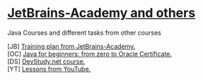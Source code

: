 
# <strong><a href="https://hyperskill.org/join/5c60c124">JetBrains-Academy and others</a></strong>

Java Courses and different tasks from other courses

[JB] <a href="https://hyperskill.org/">Training plan from JetBrains-Academy.</a> <br>
[OC] <a href="https://www.udemy.com/course/java-oca-oracle/">Java for beginners: from zero to Oracle Certificate.</a> <br>
[DS]  <a href="https://www.udemy.com/user/devstudy-net/">DevStudy.net course. </a> <br>
[YT]  <a href="https://www.youtube.com/channel/UCAkz1bYTFyaNa9oTFtOscCg/playlists">Lessons from YouTube. </a> <br>



